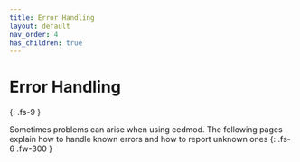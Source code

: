 ```yaml
---
title: Error Handling
layout: default
nav_order: 4
has_children: true
---
```


# Error Handling
{: .fs-9 }

Sometimes problems can arise when using cedmod.
The following pages explain how to handle known errors and how to report unknown ones
{: .fs-6 .fw-300 }
